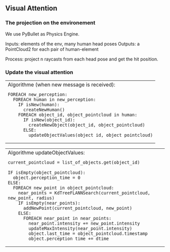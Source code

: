 ## Visual Attention

### The projection on the environement

We use PyBullet as Physics Engine. 

Inputs: elements of the env, many human head poses
Outputs: a PointCloud2 for each pair of human-element

Process: project n raycasts from each head pose and get the hit position.


### Update the visual attention
<table><tr><td>
Algorithme (when new message is received):
  
    FOREACH new_perception:
      FOREACH human in new_perception:
        IF isNew(human):
          createNewHuman()
        FOREACH object_id, object_pointcloud in human:
          IF isNew(object_id):
            createNewObject(object_id, object_pointcloud)
          ELSE:
            updateObjectValues(object_id, object_pointcloud)
</td></tr></table>


<table><tr><td>
Algorithme updateObjectValues:
    
    current_pointcloud = list_of_objects.get(object_id)
    
    IF isEmpty(object_pointcloud):
      object.perception_time = 0
    ELSE:
      FOREACH new_point in object_pointcloud:
        near_points = KdTreeFLANNSearch(current_pointcloud, new_point, radius)
        IF isEmpty(near_points):
          addNewPoint(current_pointcloud, new_point)
        ELSE:
          FOREACH near_point in near_points:
            near_point.intensity += new_point.intensity
            updateMaxIntensity(near_point.intensity)
            object.last_time = object_pointcloud.timestamp
            object.perception_time += dtime
</td></tr></table>
